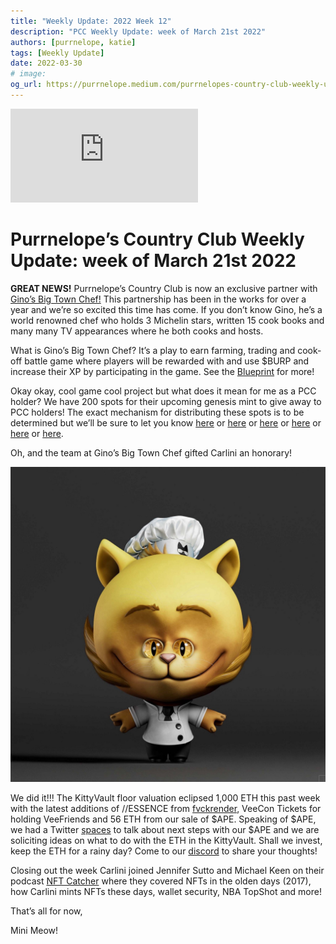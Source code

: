 ```yaml
---
title: "Weekly Update: 2022 Week 12"
description: "PCC Weekly Update: week of March 21st 2022"
authors: [purrnelope, katie]
tags: [Weekly Update]
date: 2022-03-30
# image: 
og_url: https://purrnelope.medium.com/purrnelopes-country-club-weekly-update-week-of-february-21st-2022-df9d9b8f7eba
---
```


<iframe src="https://www.youtube.com/embed/-6ERsPpJPzE" title="YouTube video player" frameborder="0" allow="accelerometer; autoplay; clipboard-write; encrypted-media; gyroscope; picture-in-picture" allowFullScreen></iframe>

<!--truncate-->

Purrnelope’s Country Club Weekly Update: week of March 21st 2022
===

**GREAT NEWS!** Purrnelope’s Country Club is now an exclusive partner with [Gino’s Big Town Chef!](https://www.bigtownchef.com/) This partnership has been in the works for over a year and we’re so excited this time has come. If you don’t know Gino, he’s a world renowned chef who holds 3 Michelin stars, written 15 cook books and many many TV appearances where he both cooks and hosts.

What is Gino’s Big Town Chef? It’s a play to earn farming, trading and cook-off battle game where players will be rewarded with and use $BURP and increase their XP by participating in the game. See the [Blueprint](https://uploads-ssl.webflow.com/617b017e5f4a890aaa9706d1/62440732e2175b47813bfc3d_Gino%27s%20Big%20Town%20Chef%20%E2%80%93%C2%A0Mayor%20Burp%27s%20Blueprint.pdf) for more!

Okay okay, cool game cool project but what does it mean for me as a PCC holder? We have 200 spots for their upcoming genesis mint to give away to PCC holders! The exact mechanism for distributing these spots is to be determined but we’ll be sure to let you know [here](https://www.purrnelopescountryclub.com/) or [here](https://purrnelope.medium.com/) or [here](https://twitter.com/purrnelopescc) or [here](https://t.co/mP4iKQvS0H) or [here](https://www.tiktok.com/@purrnelopescountryclub) or [here](https://www.youtube.com/channel/UCDNEK69wV4wkYeIb-WTshUQ).

Oh, and the team at Gino’s Big Town Chef gifted Carlini an honorary!

![](./assets/2022-03/1_yr-wdlZjIUboP_QtQpB6dA.jpg)

We did it!!! The KittyVault floor valuation eclipsed 1,000 ETH this past week with the latest additions of //ESSENCE from [fvckrender](https://twitter.com/fvckrende), VeeCon Tickets for holding VeeFriends and 56 ETH from our sale of $APE. Speaking of $APE, we had a Twitter [spaces](https://twitter.com/i/spaces/1eaKbNPjyvqKX) to talk about next steps with our $APE and we are soliciting ideas on what to do with the ETH in the KittyVault. Shall we invest, keep the ETH for a rainy day? Come to our [discord](https://t.co/mP4iKQvS0H) to share your thoughts!

Closing out the week Carlini joined Jennifer Sutto and Michael Keen on their podcast [NFT Catcher](https://twitter.com/PurrnelopesCC/status/1507009355865939968) where they covered NFTs in the olden days (2017), how Carlini mints NFTs these days, wallet security, NBA TopShot and more!

That’s all for now,

Mini Meow!
